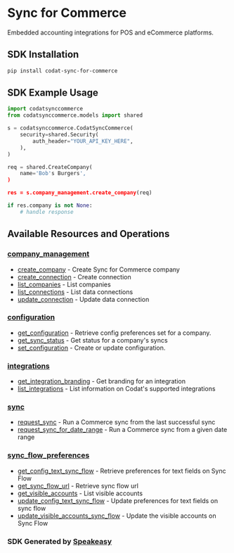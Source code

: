 # Sync for Commerce

Embedded accounting integrations for POS and eCommerce platforms.

<!-- Start SDK Installation -->
## SDK Installation

```bash
pip install codat-sync-for-commerce
```
<!-- End SDK Installation -->

## SDK Example Usage
<!-- Start SDK Example Usage -->
```python
import codatsynccommerce
from codatsynccommerce.models import shared

s = codatsynccommerce.CodatSyncCommerce(
    security=shared.Security(
        auth_header="YOUR_API_KEY_HERE",
    ),
)

req = shared.CreateCompany(
    name='Bob's Burgers',
)

res = s.company_management.create_company(req)

if res.company is not None:
    # handle response
```
<!-- End SDK Example Usage -->

<!-- Start SDK Available Operations -->
## Available Resources and Operations


### [company_management](docs/companymanagement/README.md)

* [create_company](docs/companymanagement/README.md#create_company) - Create Sync for Commerce company
* [create_connection](docs/companymanagement/README.md#create_connection) - Create connection
* [list_companies](docs/companymanagement/README.md#list_companies) - List companies
* [list_connections](docs/companymanagement/README.md#list_connections) - List data connections
* [update_connection](docs/companymanagement/README.md#update_connection) - Update data connection

### [configuration](docs/configuration/README.md)

* [get_configuration](docs/configuration/README.md#get_configuration) - Retrieve config preferences set for a company.
* [get_sync_status](docs/configuration/README.md#get_sync_status) - Get status for a company's syncs
* [set_configuration](docs/configuration/README.md#set_configuration) - Create or update configuration.

### [integrations](docs/integrations/README.md)

* [get_integration_branding](docs/integrations/README.md#get_integration_branding) - Get branding for an integration
* [list_integrations](docs/integrations/README.md#list_integrations) - List information on Codat's supported integrations

### [sync](docs/sync/README.md)

* [request_sync](docs/sync/README.md#request_sync) - Run a Commerce sync from the last successful sync
* [request_sync_for_date_range](docs/sync/README.md#request_sync_for_date_range) - Run a Commerce sync from a given date range

### [sync_flow_preferences](docs/syncflowpreferences/README.md)

* [get_config_text_sync_flow](docs/syncflowpreferences/README.md#get_config_text_sync_flow) - Retrieve preferences for text fields on Sync Flow
* [get_sync_flow_url](docs/syncflowpreferences/README.md#get_sync_flow_url) - Retrieve sync flow url
* [get_visible_accounts](docs/syncflowpreferences/README.md#get_visible_accounts) - List visible accounts
* [update_config_text_sync_flow](docs/syncflowpreferences/README.md#update_config_text_sync_flow) - Update preferences for text fields on sync flow
* [update_visible_accounts_sync_flow](docs/syncflowpreferences/README.md#update_visible_accounts_sync_flow) - Update the visible accounts on Sync Flow
<!-- End SDK Available Operations -->

### SDK Generated by [Speakeasy](https://docs.speakeasyapi.dev/docs/using-speakeasy/client-sdks)
